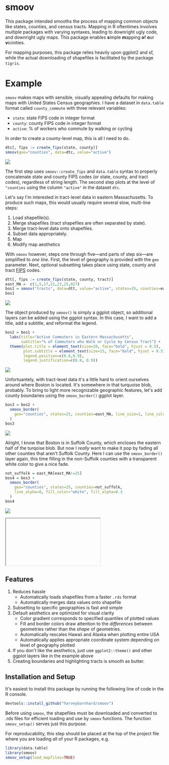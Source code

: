# smoov
This package intended smooths the process of mapping common objects like states, counties,
and census tracts. Mapping in R oftentimes involves multiple packages with varying syntaxes, leading
to downright ugly code, and downright ugly maps.
This package enables **s**imple **m**apping **o**f **o**ur **v**icinities.

For mapping purposes, this package relies heavily upon ggplot2 and sf, while the actual
downloading of shapefiles is facilitated by the package `tigris`.

# Example

`smoov` makes maps  with sensible, visually appealing defaults for making maps
with United States Census geographies. I have a dataset in `data.table` format
called `county_commute` with three relevant variables:

* `state`: state FIPS code in integer format
* `county`: county FIPS code in integer format
* `active`: % of workers who commute by walking or cycling

In order to create a county-level map, this is all I need to do.

```r
dtc[, fips := create_fips(state, county)]
smoov(geo="counties", data=dtc, value="active")
```

![](examples/county_example.png)

The first step uses `smoov::create_fips` and `data.table` syntax
to properly concatenate state and
county FIPS codes (or state, county, and tract codes), regardless of string
length. The second step plots at the level of `"counties` using the
column `"active"` in the dataset `dtc`.

Let's say I'm interested in tract-level data in eastern Massachusetts. To produce
such maps, this would usually require several slow, multi-line steps:

1. Load shapefile(s).
2. Merge shapefiles (tract shapefiles are often
   separated by state).
3. Merge tract-level data onto shapefiles.
4. Subset data appropriately.
5. Map
6. Modify map aesthetics

With `smoov` however, steps one through five&mdash;and parts of step six&mdash;are
simplified to _one line_.
First, the level of geography is provided with the `geo` parameter.
Next, optional subsetting takes place using state, county and tract
[FIPS](https://transition.fcc.gov/oet/info/maps/census/fips/fips.txt#:~:text=FIPS%20codes%20are%20numbers%20which,to%20which%20the%20county%20belongs.)
codes. 

```r
dtt[, fips := create_fips(state, county, tract)]
east_MA =  c(1,5,17,21,23,25,027)
bos1 = smoov("tracts", data=dtt, value="active", states=25, counties=east_MA)
bos1
```

![](examples/tract_example1.png)

The object produced by `smoov()` is simply a ggplot object, so additional layers
can be added using the ggplot syntax. In this case, I want to add a title, add
a subtitle, and reformat the legend.

```r
bos2 = bos1 +
  labs(title="Active Commuters in Eastern Massachusetts",
       subtitle="% of Commuters who Walk or Cycle by Census Tract") +
  theme(plot.title = element_text(size=20, face="bold", hjust = 0.5),
        plot.subtitle = element_text(size=15, face="bold", hjust = 0.5),
        legend.position=c(0.8,0.9),
        legend.justification=c(0.8, 0.9))
```

![](examples/tract_example2.png)

Unfortuantely, with tract-level data it's a little hard to orient ourselves 
around where Boston is located. It's somewhere in that turquoise blob,
probably. To bring to light more recognizable geographic features, let's
add county boundaries using the `smoov_border()` ggplot layer.

```r
bos3 = bos2 +
  smoov_border(
    geo="counties", states=25, counties=east_MA, line_size=1, line_color="grey"
  )
bos3
```

![](examples/tract_example3.png)

Alright, I know that Boston is in Suffolk County, which encloses
the eastern half of the turqoise blob. But now I _really_ want to make
it pop by fading all other counties that aren't Suffolk County. Here
I can use the `smoov_border()` layer again, this time filling in the
non-Suffolk counties with a transparent white color to give a nice
fade.

```r
not_suffolk = east_MA[east_MA!=25]
bos4 = bos3 +
  smoov_border(
    geo="counties", states=25, counties=not_suffolk,
    line_alpha=0, fill_color="white", fill_alpha=0.3
  )
bos4
```

![](examples/tract_example4.png)

<iframe>
<div w3-include-html="examples/tract_example5.html"></div>
</iframe>

## Features

1. Reduces hassle
   * Automatically loads shapefiles from a faster `.rds` format
   * Automatically merges data values onto shapefile
2. Subsetting to specific geographies is fast and simple
3. Default aesthetics are optimized for visual clarity
   * Color gradient corresponds to specified quantiles of plotted values
   * Fill and border colors draw attention to the _differences_ between
   geometries rather than the _shape_ of geometries.
   * Automatically rescales Hawaii and Alaska when plotting entire USA
   * Automatically applies appropriate coordinate system depending
   on level of geography plotted
4. If you don't like the aesthetics, just use `ggplot2::theme()`
and other ggplot layers like in the example above
5. Creating boundaries and highlighting tracts is smooth as butter.

## Installation and Setup

It's easiest to install this package by running the following line of code in the R
console.

```r
devtools::install_github("harveybarnhard/smoov")
```

Before using `smoov`, the shapefiles must be downloaded and converted to .rds files for
efficient loading and use by `smoov` functions. The function `smoov_setup()` serves
just this purpose.

For reproducability, this step should be placed at the top of the project file where
you are loading all of your R packages, e.g.

```r
library(data.table)
library(smoov)
smoov_setup(load_mapfiles=TRUE)
```
